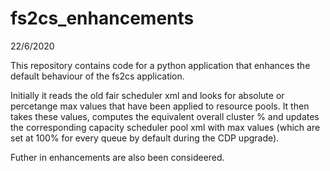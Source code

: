 # fs2cs_enhancements

22/6/2020

This repository contains code for a python application that enhances the default behaviour of the fs2cs application. 

Initially it reads the old fair scheduler xml and looks for absolute or percetange max values that have been applied to resource pools. It then takes these values, computes the equivalent overall cluster % and updates the corresponding capacity scheduler pool xml with max values (which are set at 100% for every queue by default during the CDP upgrade).

Futher in enhancements are also been consideered.  